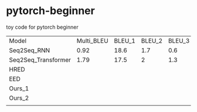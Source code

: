 # pytorch-beginner
toy code for pytorch beginner


<table>
   <tr>
      <td>Model</td>
      <td>Multi_BLEU</td>
      <td>BLEU_1</td>
      <td>BLEU_2</td>
      <td>BLEU_3</td>
      <td>BLEU_4</td>
      <td>DISTINCT1</td>
      <td>DISTINCT2</td>
      <td>PPL</td>
   </tr>
   <tr>
      <td>Seq2Seq_RNN</td>
      <td>0.92</td>
      <td>18.6</td>
      <td>1.7</td>
      <td>0.6</td>
      <td>0.3</td>
      <td>3.2</td>
      <td>14.6</td>
      <td>2.12</td>
   </tr>
   <tr>
      <td>Seq2Seq_Transformer</td>
      <td>1.79</td>
      <td>17.5</td>
      <td>2</td>
      <td>1.3</td>
      <td>1.2</td>
      <td>5.4</td>
      <td>29.3</td>
      <td>2.023</td>
   </tr>
   <tr>
      <td>HRED</td>
      <td></td>
      <td></td>
      <td></td>
      <td></td>
      <td></td>
      <td></td>
      <td></td>
      <td></td>
   </tr>
   <tr>
      <td>EED</td>
      <td></td>
      <td></td>
      <td></td>
      <td></td>
      <td></td>
      <td></td>
      <td></td>
      <td></td>
   </tr>
   <tr>
      <td>Ours_1</td>
      <td></td>
      <td></td>
      <td></td>
      <td></td>
      <td></td>
      <td></td>
      <td></td>
      <td></td>
   </tr>
   <tr>
      <td>Ours_2</td>
      <td></td>
      <td></td>
      <td></td>
      <td></td>
      <td></td>
      <td></td>
      <td></td>
      <td></td>
   </tr>
   <tr>
      <td></td>
   </tr>
</table>
